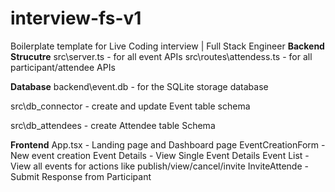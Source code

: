 # interview-fs-v1
Boilerplate template for Live Coding interview | Full Stack Engineer
**Backend Strucutre**
src\server.ts - for all event APIs
src\routes\attendess.ts - for all participant/attendee APIs

**Database**
backend\event.db - for the SQLite storage database  

src\db_connector - create and update Event table schema  

src\db_attendees - create Attendee table Schema  


**Frontend**
App.tsx - Landing page and Dashboard page
EventCreationForm - New event creation
Event Details - View Single Event Details
Event List - View all events for actions like publish/view/cancel/invite
InviteAttende - Submit Response from Participant
